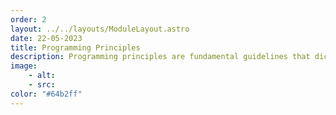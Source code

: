 ```yaml
---
order: 2
layout: ../../layouts/ModuleLayout.astro
date: 22-05-2023
title: Programming Principles
description: Programming principles are fundamental guidelines that dictate how code should be written. They are important because they improve code quality, readability, and maintainability, resulting in more efficient development and easier collaboration among programmers.
image:
    - alt:
    - src:
color: "#64b2ff"
---
```

